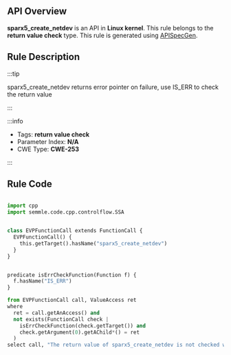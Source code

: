 ---
---


## API Overview
**sparx5_create_netdev** is an API in **Linux kernel**. This rule belongs to the **return value check** type. This rule is generated using [APISpecGen](../../tools/APISpecGen).
## Rule Description

:::tip

sparx5_create_netdev returns error pointer on failure, use IS_ERR to check the return value

:::

:::info

- Tags: **return value check**
- Parameter Index: **N/A**
- CWE Type: **CWE-253**

:::

## Rule Code
```python

import cpp
import semmle.code.cpp.controlflow.SSA


class EVPFunctionCall extends FunctionCall {
  EVPFunctionCall() {
    this.getTarget().hasName("sparx5_create_netdev")
  }
}


predicate isErrCheckFunction(Function f) {
  f.hasName("IS_ERR") 
}

from EVPFunctionCall call, ValueAccess ret
where
  ret = call.getAnAccess() and
  not exists(FunctionCall check |
    isErrCheckFunction(check.getTarget()) and
    check.getArgument(0).getAChild*() = ret
  )
select call, "The return value of sparx5_create_netdev is not checked with IS_ERR."
    
```